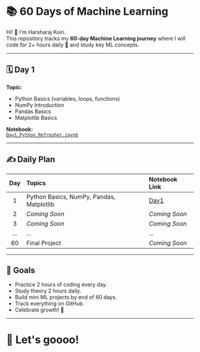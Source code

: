 # 📚 60 Days of Machine Learning

Hi! 👋 I'm Harsharaj Koiri.  
This repository tracks my **60-day Machine Learning journey** where I will code for 2+ hours daily 🚀 and study key ML concepts.

---

## 🗓️ Day 1

**Topic:**  
- Python Basics (variables, loops, functions)
- NumPy Introduction
- Pandas Basics
- Matplotlib Basics

**Notebook:**  
[`Day1_Python_Refresher.ipynb`](./Day1/Day1_Python_Refresher.ipynb)

---

## ✍️ Daily Plan

| Day | Topics | Notebook Link |
|:---:|:-------|:--------------|
| 1 | Python Basics, NumPy, Pandas, Matplotlib | [Day1](./Day1/Day1_Python_Refresher.ipynb) |
| 2 | *Coming Soon* | *Coming Soon* |
| 3 | *Coming Soon* | *Coming Soon* |
| ... | ... | ... |
| 60 | Final Project | *Coming Soon* |

---

## 🎯 Goals
- Practice 2 hours of coding every day.
- Study theory 2 hours daily.
- Build mini ML projects by end of 60 days.
- Track everything on GitHub.
- Celebrate growth! 🎉

---

# 🚀 Let's goooo!
